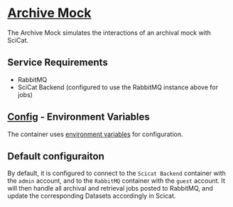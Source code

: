 # [Archive Mock](https://github.com/SwissOpenEM/ScicatArchiveMock)

The Archive Mock simulates the interactions of an archival mock with SciCat. 

## Service Requirements
 - RabbitMQ
 - SciCat Backend (configured to use the RabbitMQ instance above for jobs)

## [Config](./config/.env) - Environment Variables

The container uses [environment variables](https://github.com/SwissOpenEM/ScicatArchiveMock?tab=readme-ov-file#utility-scripts) for configuration.

## Default configuraiton

By default, it is configured to connect to the `Scicat Backend` container with the `admin` account, and to the `RabbitMQ` container with the `guest` account. It will then handle all archival and retrieval jobs posted to RabbitMQ, and update the corresponding Datasets accordingly in Scicat.